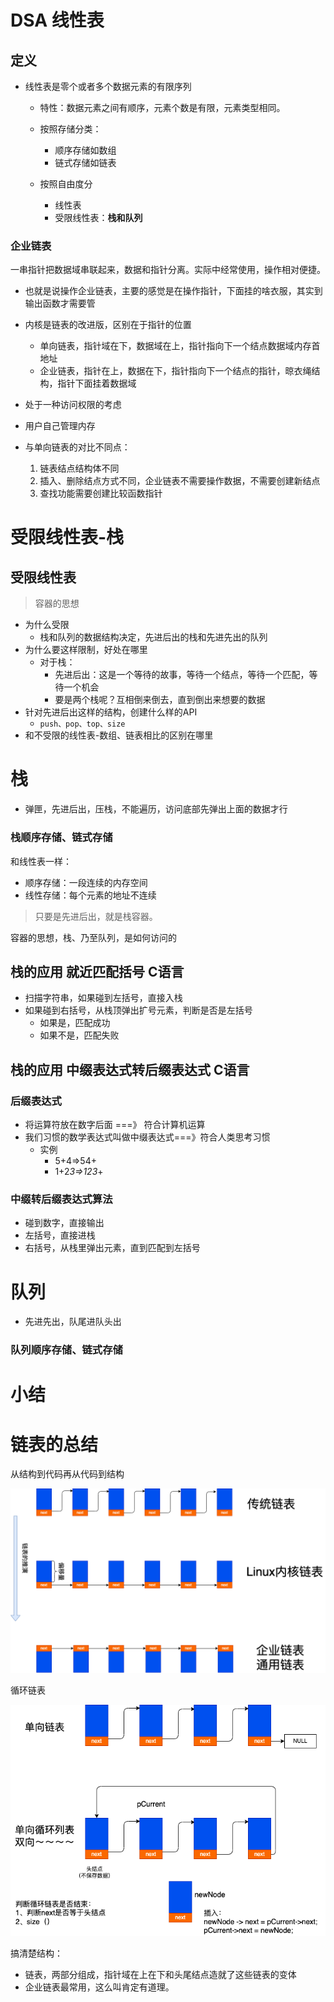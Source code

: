 # DSA 线性表



## 定义
- 线性表是零个或者多个数据元素的有限序列  
	- 特性：数据元素之间有顺序，元素个数是有限，元素类型相同。  
	- 按照存储分类：  
		- 顺序存储如数组  
		- 链式存储如链表
  
	- 按照自由度分  
		- 线性表
		- 受限线性表：**栈和队列**  






### 企业链表
一串指针把数据域串联起来，数据和指针分离。实际中经常使用，操作相对便捷。

- 也就是说操作企业链表，主要的感觉是在操作指针，下面挂的啥衣服，其实到输出函数才需要管

- 内核是链表的改进版，区别在于指针的位置
  - 单向链表，指针域在下，数据域在上，指针指向下一个结点数据域内存首地址
  - 企业链表，指针在上，数据在下，指针指向下一个结点的指针，晾衣绳结构，指针下面挂着数据域
- 处于一种访问权限的考虑
- 用户自己管理内存
- 与单向链表的对比不同点：
    1. 链表结点结构体不同
    2. 插入、删除结点方式不同，企业链表不需要操作数据，不需要创建新结点
    3. 查找功能需要创建比较函数指针









# 受限线性表-栈

## 受限线性表
> 容器的思想

- 为什么受限
  - 栈和队列的数据结构决定，先进后出的栈和先进先出的队列
- 为什么要这样限制，好处在哪里
  - 对于栈：
    - 先进后出：这是一个等待的故事，等待一个结点，等待一个匹配，等待一个机会
    - 要是两个栈呢？互相倒来倒去，直到倒出来想要的数据
- 针对先进后出这样的结构，创建什么样的API
  - `push、pop、top、size`
- 和不受限的线性表-数组、链表相比的区别在哪里

# 栈

- 弹匣，先进后出，压栈，不能遍历，访问底部先弹出上面的数据才行

### 栈顺序存储、链式存储

和线性表一样：
- 顺序存储：一段连续的内存空间
- 线性存储：每个元素的地址不连续

> 只要是先进后出，就是栈容器。

容器的思想，栈、乃至队列，是如何访问的









## 栈的应用 就近匹配括号 C语言

- 扫描字符串，如果碰到左括号，直接入栈
- 如果碰到右括号，从栈顶弹出扩号元素，判断是否是左括号
  - 如果是，匹配成功
  - 如果不是，匹配失败









## 栈的应用 中缀表达式转后缀表达式 C语言











### 后缀表达式 

- 将运算符放在数字后面 ===》 符合计算机运算
- 我们习惯的数学表达式叫做中缀表达式===》符合人类思考习惯
  - 实例
    - 5+4=>54+
    - 1+2*3=>123*+

### 中缀转后缀表达式算法

- 碰到数字，直接输出
- 左括号，直接进栈
- 右括号，从栈里弹出元素，直到匹配到左括号













# 队列

- 先进先出，队尾进队头出

### 队列顺序存储、链式存储


















# 小结




# 链表的总结

从结构到代码再从代码到结构




![img](./DSA-1-2-2%20%E4%BC%81%E4%B8%9A%E9%93%BE%E8%A1%A8/%E9%93%BE%E8%A1%A8%E7%9A%84%E6%8E%A8%E6%BC%94.png)

循环链表

![img](./DSA-1-2-3%20%E5%BE%AA%E7%8E%AF%E9%93%BE%E8%A1%A8/DSA-1-4-%E5%BE%AA%E7%8E%AF%E9%93%BE%E8%A1%A8.png)

搞清楚结构：

- 链表，两部分组成，指针域在上在下和头尾结点造就了这些链表的变体
- 企业链表最常用，这么叫肯定有道理。
